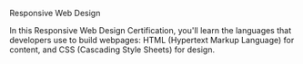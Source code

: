 Responsive Web Design

In this Responsive Web Design Certification, you'll learn the languages that developers use to build webpages: 
HTML (Hypertext Markup Language) for content, and CSS (Cascading Style Sheets) for design.
